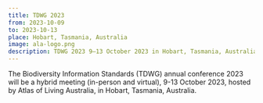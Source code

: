 ```yaml
---
title: TDWG 2023
from: 2023-10-09
to: 2023-10-13
place: Hobart, Tasmania, Australia
image: ala-logo.png
description: TDWG 2023 9–13 October 2023 in Hobart, Tasmania, Australia (hybrid in-person and virtual participation).
---
```


The Biodiversity Information Standards (TDWG) annual conference 2023 will be a hybrid meeting (in-person and virtual), 9-13 October 2023, hosted by Atlas of Living Australia, in Hobart, Tasmania, Australia.